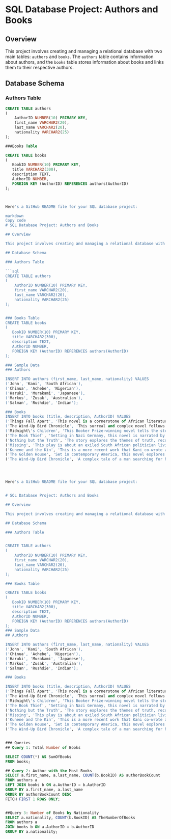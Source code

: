 # SQL Database Project: Authors and Books

## Overview

This project involves creating and managing a relational database with two main tables: `authors` and `books`. The `authors` table contains information about authors, and the `books` table stores information about books and links them to their respective authors.

## Database Schema

### Authors Table

```sql
CREATE TABLE authors
(
    AuthorID NUMBER(10) PRIMARY KEY,
    first_name VARCHAR2(20),
    last_name VARCHAR2(20),
    nationality VARCHAR2(25)
);

###Books Table

CREATE TABLE books
(
   BookID NUMBER(10) PRIMARY KEY,
   title VARCHAR2(300),
   description TEXT,
   AuthorID NUMBER,
   FOREIGN KEY (AuthorID) REFERENCES authors(AuthorID)
);



Here's a GitHub README file for your SQL database project:

markdown
Copy code
# SQL Database Project: Authors and Books

## Overview

This project involves creating and managing a relational database with two main tables: `authors` and `books`. The `authors` table contains information about authors, and the `books` table stores information about books and links them to their respective authors.

## Database Schema

### Authors Table

```sql
CREATE TABLE authors
(
    AuthorID NUMBER(10) PRIMARY KEY,
    first_name VARCHAR2(20),
    last_name VARCHAR2(20),
    nationality VARCHAR2(25)
);


### Books Table
CREATE TABLE books
(
   BookID NUMBER(10) PRIMARY KEY,
   title VARCHAR2(300),
   description TEXT,
   AuthorID NUMBER,
   FOREIGN KEY (AuthorID) REFERENCES authors(AuthorID)
);

### Sample Data
### Authors

INSERT INTO authors (first_name, last_name, nationality) VALUES
('John', 'Kani', 'South African'),
('Chinua', 'Achebe', 'Nigerian'),
('Haruki', 'Murakami', 'Japanese'),
('Markus', 'Zusak', 'Australian'),
('Salman', 'Rushdie', 'Indian');

### Books
INSERT INTO books (title, description, AuthorID) VALUES
('Things Fall Apart', 'This novel is a cornerstone of African literature, depicting the life of Okonkwo, a respected leader in the Igbo community, and the impact of European colonialism on traditional African society. It explores themes of cultural conflict, tradition, and change.', 2),
('The Wind-Up Bird Chronicle', 'This surreal and complex novel follows Toru Okada, a man searching for his missing wife, Kumiko, in a strange and unsettling version of Tokyo. Blending elements of fantasy, history, and existentialism, the book delves into the subconscious and the nature of reality.', 3),
('Midnight\'s Children', 'This Booker Prize-winning novel tells the story of Saleem Sinai, born at the exact moment of India’s independence. The novel is a blend of history and magical realism, exploring the turbulent history of modern India through the eyes of its protagonist.', 5),
('The Book Thief', 'Setting in Nazi Germany, this novel is narrated by Death and tells the story of Liesel, a young girl who finds solace in stealing books and sharing them with others. The novel is a powerful exploration of the impact of war, the power of words, and the resilience of the human spirit.', 4),
('Nothing but the Truth', 'The story explores the themes of truth, reconciliation, and the complex dynamics of family relationships in post-apartheid South Africa.', 1),
('Missing', 'This play is about an exiled South African politician living in Sweden who faces the challenges of reconciling his past with the present as South Africa undergoes changes after the end of apartheid.', 1),
('Kunene and the Kin', 'This is a more recent work that Kani co-wrote and starred in. The play is a poignant exploration of race, reconciliation, and the legacy of apartheid, set in the context of contemporary South Africa.', 1),
('The Golden House', 'Set in contemporary America, this novel explores themes of politics, identity, and power through the story of a wealthy, mysterious family.', 5),
('The Wind-Up Bird Chronicle', 'A complex tale of a man searching for his missing wife, which delves into history, dreams, and the subconscious.', 3);




Here's a GitHub README file for your SQL database project:


# SQL Database Project: Authors and Books

## Overview

This project involves creating and managing a relational database with two main tables: `authors` and `books`. The `authors` table contains information about authors, and the `books` table stores information about books and links them to their respective authors.

## Database Schema

### Authors Table


CREATE TABLE authors
(
    AuthorID NUMBER(10) PRIMARY KEY,
    first_name VARCHAR2(20),
    last_name VARCHAR2(20),
    nationality VARCHAR2(25)
);

### Books Table

CREATE TABLE books
(
   BookID NUMBER(10) PRIMARY KEY,
   title VARCHAR2(300),
   description TEXT,
   AuthorID NUMBER,
   FOREIGN KEY (AuthorID) REFERENCES authors(AuthorID)
);
### Sample Data
## Authors

INSERT INTO authors (first_name, last_name, nationality) VALUES
('John', 'Kani', 'South African'),
('Chinua', 'Achebe', 'Nigerian'),
('Haruki', 'Murakami', 'Japanese'),
('Markus', 'Zusak', 'Australian'),
('Salman', 'Rushdie', 'Indian');

### Books

INSERT INTO books (title, description, AuthorID) VALUES
('Things Fall Apart', 'This novel is a cornerstone of African literature, depicting the life of Okonkwo, a respected leader in the Igbo community, and the impact of European colonialism on traditional African society. It explores themes of cultural conflict, tradition, and change.', 2),
('The Wind-Up Bird Chronicle', 'This surreal and complex novel follows Toru Okada, a man searching for his missing wife, Kumiko, in a strange and unsettling version of Tokyo. Blending elements of fantasy, history, and existentialism, the book delves into the subconscious and the nature of reality.', 3),
('Midnight\'s Children', 'This Booker Prize-winning novel tells the story of Saleem Sinai, born at the exact moment of India’s independence. The novel is a blend of history and magical realism, exploring the turbulent history of modern India through the eyes of its protagonist.', 5),
('The Book Thief', 'Setting in Nazi Germany, this novel is narrated by Death and tells the story of Liesel, a young girl who finds solace in stealing books and sharing them with others. The novel is a powerful exploration of the impact of war, the power of words, and the resilience of the human spirit.', 4),
('Nothing but the Truth', 'The story explores the themes of truth, reconciliation, and the complex dynamics of family relationships in post-apartheid South Africa.', 1),
('Missing', 'This play is about an exiled South African politician living in Sweden who faces the challenges of reconciling his past with the present as South Africa undergoes changes after the end of apartheid.', 1),
('Kunene and the Kin', 'This is a more recent work that Kani co-wrote and starred in. The play is a poignant exploration of race, reconciliation, and the legacy of apartheid, set in the context of contemporary South Africa.', 1),
('The Golden House', 'Set in contemporary America, this novel explores themes of politics, identity, and power through the story of a wealthy, mysterious family.', 5),
('The Wind-Up Bird Chronicle', 'A complex tale of a man searching for his missing wife, which delves into history, dreams, and the subconscious.', 3);


### Queries
## Query 1: Total Number of Books

SELECT COUNT(*) AS SumOfBooks
FROM books;

## Query 2: Author with the Most Books
SELECT a.first_name, a.last_name, COUNT(b.BookID) AS authorBookCount
FROM authors a
LEFT JOIN books b ON a.AuthorID = b.AuthorID
GROUP BY a.first_name, a.last_name
ORDER BY authorBookCount DESC
FETCH FIRST 1 ROWS ONLY;


##Query 3: Number of Books by Nationality
SELECT a.nationality, COUNT(b.BookID) AS TheNumberOfBooks
FROM authors a
JOIN books b ON a.AuthorID = b.AuthorID
GROUP BY a.nationality;

